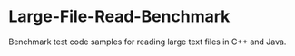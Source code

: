 # Large-File-Read-Benchmark
Benchmark test code samples for reading large text files in C++ and Java. 
